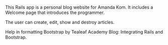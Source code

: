 This Rails app is a personal blog website for Amanda Kom. It includes a Welcome page that introduces the programmer.

The user can create, edit, show and destroy articles.

Help in formatting Bootstrap by Tealeaf Academy Blog: Integrating Rails and Bootstrap.
